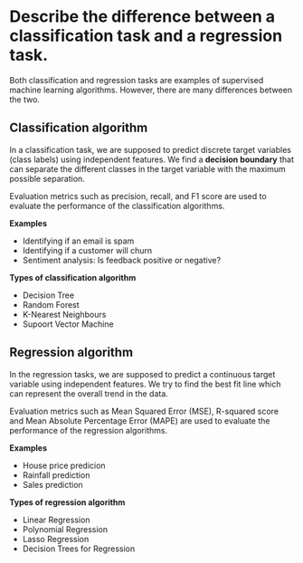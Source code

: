 # Describe the difference between a classification task and a regression task.

Both classification and regression tasks are examples of supervised machine learning algorithms. However, there are many differences between the two.

## Classification algorithm
In a classification task, we are supposed to predict discrete target variables (class labels) using independent features. We find a **decision boundary** that can separate the different classes in the target variable with the maximum possible separation.

Evaluation metrics such as precision, recall, and F1 score are used  to evaluate the performance of the classification algorithms.

**Examples** 
- Identifying if an email is spam
- Identifying if a customer will churn
- Sentiment analysis: Is feedback positive or negative?

**Types of classification algorithm**
- Decision Tree
- Random Forest
- K-Nearest Neighbours
- Supoort Vector Machine

## Regression algorithm
In the regression tasks, we are supposed to predict a continuous target variable using independent features. We try to find the best fit line which can represent the overall trend in the data.

Evaluation metrics such as Mean Squared Error (MSE), R-squared score and  Mean Absolute Percentage Error (MAPE) are used to evaluate the performance of the regression algorithms.

**Examples**
- House price predicion
- Rainfall prediction
- Sales prediction

**Types of regression algorithm**
- Linear Regression
- Polynomial Regression
- Lasso Regression
- Decision Trees for Regression